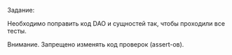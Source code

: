 Задание:

Необходимо поправить код DAO и сущностей так, чтобы проходили все тесты.

Внимание. Запрещено изменять код проверок (assert-ов).
